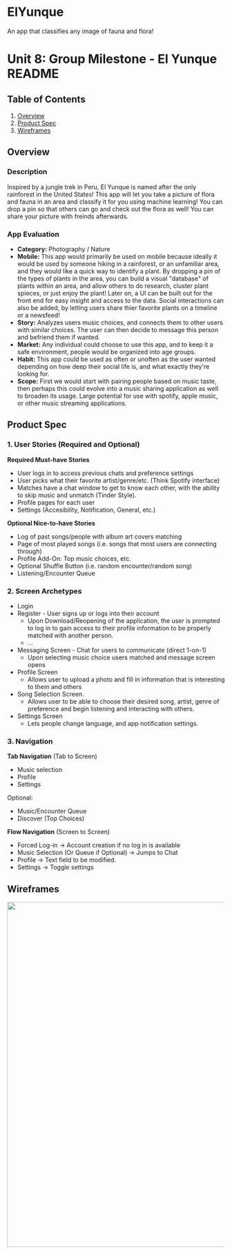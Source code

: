 # ElYunque
An app that classifies any image of fauna and flora! 

Unit 8: Group Milestone - El Yunque README 
===

## Table of Contents
1. [Overview](#Overview)
1. [Product Spec](#Product-Spec)
1. [Wireframes](#Wireframes)

## Overview
### Description
Inspired by a jungle trek in Peru, El Yunque is named after the only rainforest in the United States! This app will let you take a picture of flora and fauna in an area and classify it for you using machine learning! You can drop a pin so that others can go and check out the flora as well! You can share your picture with freinds afterwards. 


### App Evaluation
- **Category:** Photography / Nature 
- **Mobile:** This app would primarily be used on mobile because ideally it would be used by someone hiking in a rainforest, or an unfamiliar area, and they would like a quick way to identify a plant. By dropping a pin of the types of plants in the area, you can build a visual "database" of plants within an area, and allow others to do research, cluster plant spieces, or just enjoy the plant! Later on, a UI can be built out for the front end for easy insight and access to the data. Social interactions can also be added, by letting users share thier favorite plants on a timeline or a newsfeed!
- **Story:** Analyzes users music choices, and connects them to other users with similar choices. The user can then decide to message this person and befriend them if wanted.
- **Market:** Any individual could choose to use this app, and to keep it a safe environment, people would be organized into age groups.
- **Habit:** This app could be used as often or unoften as the user wanted depending on how deep their social life is, and what exactly they're looking for.
- **Scope:** First we would start with pairing people based on music taste, then perhaps this could evolve into a music sharing application as well to broaden its usage. Large potential for use with spotify, apple music, or other music streaming applications.

## Product Spec
### 1. User Stories (Required and Optional)

**Required Must-have Stories**

* User logs in to access previous chats and preference settings
* User picks what their favorite artist/genre/etc. (Think Spotify interface)
* Matches have a chat window to get to know each other, with the ability to skip music and unmatch (Tinder Style).
* Profile pages for each user
* Settings (Accesibility, Notification, General, etc.)

**Optional Nice-to-have Stories**

* Log of past songs/people with album art covers matching
* Page of most played songs (i.e. songs that most users are connecting through)
* Profile Add-On: Top music choices, etc.
* Optional Shuffle Button (i.e. random encounter/random song)
* Listening/Encounter Queue

### 2. Screen Archetypes

* Login 
* Register - User signs up or logs into their account
   * Upon Download/Reopening of the application, the user is prompted to log in to gain access to their profile information to be properly matched with another person. 
   * ...
* Messaging Screen - Chat for users to communicate (direct 1-on-1)
   * Upon selecting music choice users matched and message screen opens
* Profile Screen 
   * Allows user to upload a photo and fill in information that is interesting to them and others
* Song Selection Screen.
   * Allows user to be able to choose their desired song, artist, genre of preference and begin listening and interacting with others.
* Settings Screen
   * Lets people change language, and app notification settings.

### 3. Navigation

**Tab Navigation** (Tab to Screen)

* Music selection
* Profile
* Settings

Optional:
* Music/Encounter Queue
* Discover (Top Choices)

**Flow Navigation** (Screen to Screen)
* Forced Log-in -> Account creation if no log in is available
* Music Selection (Or Queue if Optional) -> Jumps to Chat
* Profile -> Text field to be modified. 
* Settings -> Toggle settings

## Wireframes
<img src="https://i.imgur.com/9CrjH1K.jpg" width=800><br>
